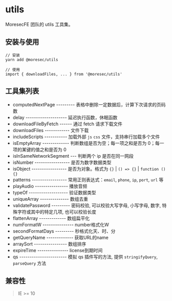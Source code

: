 # utils

MoresecFE 团队的 utils 工具集。


## 安装与使用

```shell
// 安装
yarn add @moresec/utils

// 使用
import { downloadFiles, ... } from '@moresec/utils'
```


## 工具集列表

+ computedNextPage --------- 表格中删除一定数据后，计算下次请求的页码数
+ delay -------------------- 延迟执行函数，休眠函数
+ downloadFileByFetch ------ 通过 fetch 请求下载文件
+ downloadFiles ------------ 文件下载
+ includeScripts ----------- 加载外部 `js` `css` 文件，支持串行加载多个文件
+ isEmptyArray ------------- 判断数组是否为空；每一项之和是否为 0；每一项的某键的值之和是否为 0
+ isInSameNetworkSegment --- 判断两个 ip 是否在同一网段
+ isNumber ----------------- 是否为数字数据类型
+ isObject ----------------- 是否为对象。格式为 `{}` | `() => {}` | `function () {}`
+ patterns ----------------- 常用正则表达式：`email`, `phone`, `ip`, `port`, `url` 等
+ playAudio ---------------- 播放音频
+ typeOf ------------------- 验证数据类型
+ uniqueArray -------------- 数组去重
+ validatePassword --------- 密码校验, 可以校验大写字母, 小写字母, 数字, 特殊字符或其中的特定几项, 也可以校验长度
+ flattenArray ------------- 数组扁平化
+ numFormatW --------------- number格式化W
+ secondFormatDays --------- 秒格式化天、时、分
+ getQueryName ------------- 获取URL的name
+ arraySort ---------------- 数组排序
+ expireTime --------------- license到期时间
+ qs ----------------------- 模拟 qs 插件写的方法, 提供 `stringifyQuery`, `parseQuery` 方法


## 兼容性

> IE >= 10
